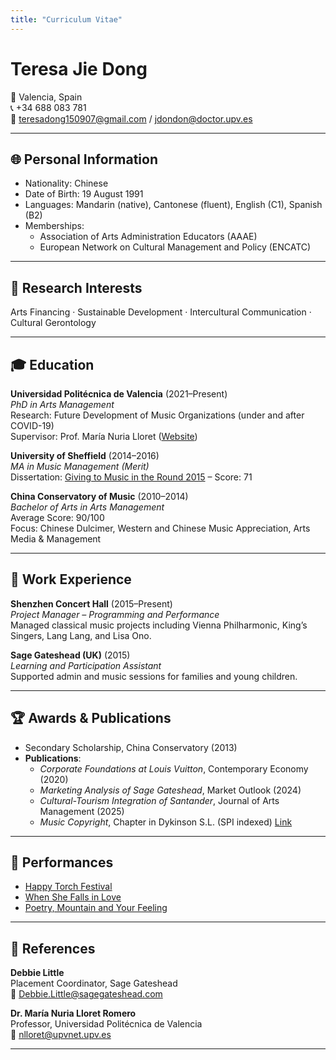 ```yaml
---
title: "Curriculum Vitae"
---
```


# Teresa Jie Dong

📍 Valencia, Spain  
📞 +34 688 083 781  
📧 [teresadong150907@gmail.com](mailto:teresadong150907@gmail.com) / [jdondon@doctor.upv.es](mailto:jdondon@doctor.upv.es)

---

## 🌐 Personal Information

- Nationality: Chinese  
- Date of Birth: 19 August 1991  
- Languages: Mandarin (native), Cantonese (fluent), English (C1), Spanish (B2)  
- Memberships:  
  - Association of Arts Administration Educators (AAAE)  
  - European Network on Cultural Management and Policy (ENCATC)

---

## 🧪 Research Interests

Arts Financing · Sustainable Development · Intercultural Communication · Cultural Gerontology

---

## 🎓 Education

**Universidad Politécnica de Valencia** (2021–Present)  
_PhD in Arts Management_  
Research: Future Development of Music Organizations (under and after COVID-19)  
Supervisor: Prof. María Nuria Lloret ([Website](https://www.nurialloret.com/))

**University of Sheffield** (2014–2016)  
_MA in Music Management (Merit)_  
Dissertation: [Giving to Music in the Round 2015](https://docs.google.com/document/d/1uWGh7pFq76sbcXlljm5bYyA6XN9R8QAUyn1phv4mgnk/edit) – Score: 71

**China Conservatory of Music** (2010–2014)  
_Bachelor of Arts in Arts Management_  
Average Score: 90/100  
Focus: Chinese Dulcimer, Western and Chinese Music Appreciation, Arts Media & Management

---

## 💼 Work Experience

**Shenzhen Concert Hall** (2015–Present)  
_Project Manager – Programming and Performance_  
Managed classical music projects including Vienna Philharmonic, King’s Singers, Lang Lang, and Lisa Ono.

**Sage Gateshead (UK)** (2015)  
_Learning and Participation Assistant_  
Supported admin and music sessions for families and young children.

---

## 🏆 Awards & Publications

- Secondary Scholarship, China Conservatory (2013)  
- **Publications**:  
  - *Corporate Foundations at Louis Vuitton*, Contemporary Economy (2020)  
  - *Marketing Analysis of Sage Gateshead*, Market Outlook (2024)  
  - *Cultural-Tourism Integration of Santander*, Journal of Arts Management (2025)  
  - *Music Copyright*, Chapter in Dykinson S.L. (SPI indexed) [Link](https://bit.ly/42B57gz)

---

## 🎵 Performances

- [Happy Torch Festival](https://youtu.be/TdotzZqnH2g)  
- [When She Falls in Love](https://youtu.be/oNmy-iHbeiw)  
- [Poetry, Mountain and Your Feeling](https://youtu.be/JLMQGyNBX2Q)

---

## 📎 References

**Debbie Little**  
Placement Coordinator, Sage Gateshead  
📧 [Debbie.Little@sagegateshead.com](mailto:Debbie.Little@sagegateshead.com)

**Dr. María Nuria Lloret Romero**  
Professor, Universidad Politécnica de Valencia  
📧 [nlloret@upvnet.upv.es](mailto:nlloret@upvnet.upv.es)

---